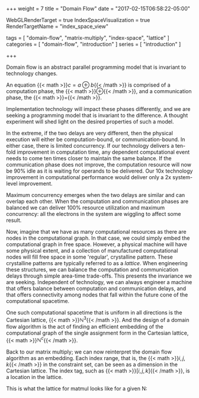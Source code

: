 +++
weight = 7
title = "Domain Flow"
date = "2017-02-15T06:58:22-05:00"

WebGLRenderTarget = true
IndexSpaceVisualization = true
RenderTargetName = "index_space_view"

tags = [ "domain-flow", "matrix-multiply", "index-space", "lattice" ]
categories = [ "domain-flow", "introduction" ]
series = [ "introduction" ]

+++

Domain flow is an abstract parallel programming model that is invariant to technology changes.

An equation {{< math >}}$c = a \oplus b${{< /math >}} is comprised of a computation phase, 
the {{< math >}}$\oplus${{< /math >}},
and a communication phase, the {{< math >}}$=${{< /math >}}.

Implementation technology will impact these phases differently, and we are seeking a programming model 
that is invariant to the difference. A thought experiment will shed light on the desired properties of such a model. 

In the extreme, if the two delays are very different, then the physical execution will either be computation-bound,
or communication-bound. In either case, there is limited concurrency.
If our technology delivers a ten-fold improvement in computation time, any dependent computational event needs 
to come ten times closer to maintain the same balance. If the communication phase does not improve, 
the computation resource will now be 90% idle as it is waiting for operands to be delivered. 
Our 10x technology improvement in computational performance would deliver only a 2x system-level improvement.

Maximum concurrency emerges when the two delays are similar and can overlap each other. 
When the computation and communication phases are balanced we can deliver 100% resource
utilization and maximum concurrency: all the electrons in the system are wiggling to affect some result.

Now, imagine that we have as many computational resources as there are nodes in the computational graph. 
In that case, we could simply embed the computational graph in free space.
However, a physical machine will have some physical extent, and a collection of manufactured computational nodes will 
fill free space in some 'regular', crystalline pattern.
These crystalline patterns are typically referred to as a _lattice_. When engineering these structures, we can
balance the computation and communication delays through simple area-time trade-offs. This presents the invariance
we are seeking. Independent of technology, we can always engineer a machine that offers balance between 
computation and communication delays, and that offers connectivity among nodes that fall within the future cone of the 
computational spacetime.

One such computational spacetime that is uniform in all directions is the Cartesian lattice, 
{{< math >}}$\mathbb{N}^3${{< /math >}}.
And the design of a domain flow algorithm is the act of finding an efficient embedding of the 
computational graph of the single assignment form in the Cartesian lattice, {{< math >}}$\mathbb{N}^c${{< /math >}}.

Back to our matrix multiply; we can now reinterpret the domain flow algorithm as an embedding.
Each index range, that is, the {{< math >}}$i, j, k${{< /math >}} in the constraint set, can be seen as a dimension in 
the Cartesian lattice. The index tag, such as {{< math >}}$[i,j,k]${{< /math >}}, is a location in the lattice.

This is what the lattice for matmul looks like for a given N:

<canvas id="c"></canvas>

<div id="index_space_view"></div>

